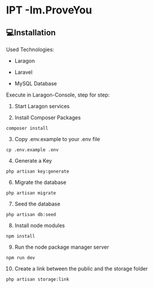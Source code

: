 # IPT -Im.ProveYou

## 💻Installation

Used Technologies:

* Laragon
* Laravel

* MySQL Database

Execute in Laragon-Console, step for step:
1. Start Laragon services

2. Install Composer Packages

```
composer install
```

3. Copy .env.example to your .env file

```
cp .env.example .env
```

4. Generate a Key

```
php artisan key:generate
```

6. Migrate the database

```
php artisan migrate
```
7. Seed the database
```
php artisan db:seed
```

8. Install node modules

```
npm install
```

9. Run the node package manager server
```
npm run dev
```
10. Create a link between the public and the storage folder
```
php artisan storage:link
```
